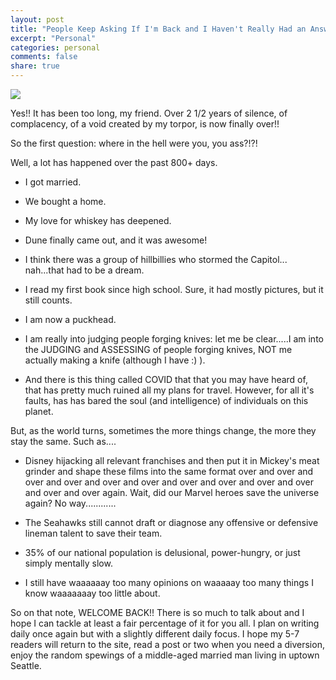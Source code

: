 ```yaml
---
layout: post
title: "People Keep Asking If I'm Back and I Haven't Really Had an Answer, But........."
excerpt: "Personal"
categories: personal
comments: false
share: true
---
```



![](https://c.tenor.com/iw1qhkF2hFgAAAAC/im-thinking-im-back-john-wick.gif)


Yes!! It has been too long, my friend. Over 2 1/2 years of silence, of complacency, of a void created by my torpor, is now finally over!!


So the first question: where in the hell were you, you ass?!?!

Well, a lot has happened over the past 800+ days.

- I got married.

- We bought a home.

- My love for whiskey has deepened.

- Dune finally came out, and it was awesome!

- I think there was a group of hillbillies who stormed the Capitol... nah...that had to be a dream.

- I read my first book since high school. Sure, it had mostly pictures, but it still counts.

- I am now a puckhead.

- I am really into judging people forging knives: let me be clear.....I am into the JUDGING and ASSESSING of people forging knives, NOT me actually making a knife (although I have :) ).

- And there is this thing called COVID that that you may have heard of, that has pretty much ruined all my plans for travel. However, for all it's faults, has has bared the soul (and intelligence) of individuals on this planet.


But, as the world turns, sometimes the more things change, the more they stay the same. Such as....

- Disney hijacking all relevant franchises and then put it in Mickey's meat grinder and shape these films into the same format over and over and over and over and over and over and over and over and over and over and over and over again. Wait, did our Marvel heroes save the universe again? No way............




- The Seahawks still cannot draft or diagnose any offensive or defensive lineman talent to save their team.


- 35% of our national population is delusional, power-hungry, or just simply mentally slow.


- I still have waaaaaay too many opinions on waaaaay too many things I know waaaaaaay too little about.


So on that note, WELCOME BACK!! There is so much to talk about and I hope I can tackle at least a fair percentage of it for you all. I plan on writing daily once again but with a slightly different daily focus. I hope my 5-7 readers will return to the site, read a post or two when you need a diversion, enjoy the random spewings of a middle-aged married man living in uptown Seattle.




